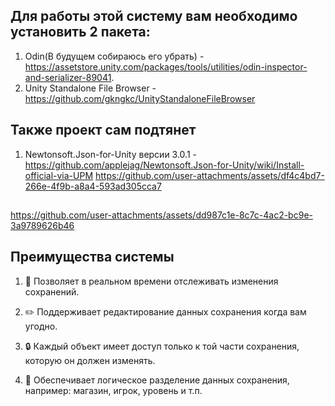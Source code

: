 ## Для работы этой систему вам необходимо установить 2 пакета:
1. Odin(В будущем собираюсь его убрать) - https://assetstore.unity.com/packages/tools/utilities/odin-inspector-and-serializer-89041.
2. Unity Standalone File Browser - https://github.com/gkngkc/UnityStandaloneFileBrowser
## Также проект сам подтянет
1. Newtonsoft.Json-for-Unity версии 3.0.1 - https://github.com/applejag/Newtonsoft.Json-for-Unity/wiki/Install-official-via-UPM
https://github.com/user-attachments/assets/df4c4bd7-266e-4f9b-a8a4-593ad305cca7

##

https://github.com/user-attachments/assets/dd987c1e-8c7c-4ac2-bc9e-3a9789626b46

## Преимущества системы

1. 🔄 Позволяет в реальном времени отслеживать изменения сохранений.

2. ✏️ Поддерживает редактирование данных сохранения когда вам угодно.

3. 🔒 Каждый объект имеет доступ только к той части сохранения, которую он должен изменять.

4. 🧩 Обеспечивает логическое разделение данных сохранения, например: магазин, игрок, уровень и т.п.
